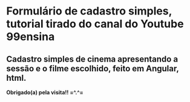 <h1>Formulário de cadastro simples, tutorial tirado do canal do Youtube 99ensina</h1>
<h2>Cadastro simples de cinema apresentando a sessão e o filme escolhido, feito em Angular, html. </h2>
<strong> Obrigado(a) pela visita!! =^.^= </strong>
